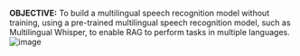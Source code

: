 **OBJECTIVE:**
To build a multilingual speech recognition model without training, using a pre-trained multilingual speech recognition model, such as Multilingual Whisper, to enable RAG to perform tasks in multiple languages.
![image](https://github.com/Gokulakrish13/Building-a-Multilingual-Speech-Recognition-Model-for-RAG-Without-Training/assets/107119043/0e4d0be6-b93d-4323-a719-2ca4029bfdcf)
